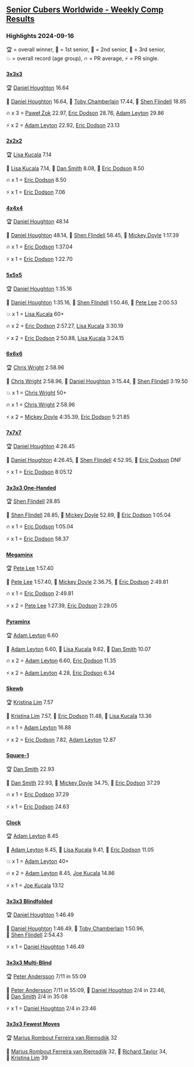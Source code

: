 <style>table {white-space: nowrap;}</style>
<link rel="stylesheet" type="text/css" href="/scw-comp/css/flags.css" />

## [Senior Cubers Worldwide - Weekly Comp Results](/scw-comp/results/)
### Highlights 2024-09-16

<span style="white-space: nowrap;">🏆 = overall winner</span>, <span style="white-space: nowrap;">🥇 = 1st senior</span>, <span style="white-space: nowrap;">🥈 = 2nd senior</span>, <span style="white-space: nowrap;">🥉 = 3rd senior</span>, <span style="white-space: nowrap;">💥 = overall record (age group)</span>, <span style="white-space: nowrap;">🔥 = PR average</span>, <span style="white-space: nowrap;">⚡ = PR single</span>.

#### [3x3x3](333.md)

<span style="white-space: nowrap;">🏆 [Daniel Houghton](../../persons/daniel_houghton/333.md) 16.64</span>

<span style="white-space: nowrap;">🥇 [Daniel Houghton](../../persons/daniel_houghton/333.md) 16.64</span>, <span style="white-space: nowrap;">🥈 [Toby Chamberlain](../../persons/toby_chamberlain/333.md) 17.44</span>, <span style="white-space: nowrap;">🥉 [Shen Flindell](../../persons/shen_flindell/333.md) 18.85</span>

🔥 x 3 = <span style="white-space: nowrap;">[Paweł Zok](../../persons/pawe_zok/333.md) 22.97</span>, <span style="white-space: nowrap;">[Eric Dodson](../../persons/eric_dodson/333.md) 28.76</span>, <span style="white-space: nowrap;">[Adam Leyton](../../persons/adam_leyton/333.md) 29.86</span>

⚡ x 2 = <span style="white-space: nowrap;">[Adam Leyton](../../persons/adam_leyton/333.md) 22.92</span>, <span style="white-space: nowrap;">[Eric Dodson](../../persons/eric_dodson/333.md) 23.13</span>

#### [2x2x2](222.md)

<span style="white-space: nowrap;">🏆 [Lisa Kucala](../../persons/lisa_kucala/222.md) 7.14</span>

<span style="white-space: nowrap;">🥇 [Lisa Kucala](../../persons/lisa_kucala/222.md) 7.14</span>, <span style="white-space: nowrap;">🥈 [Dan Smith](../../persons/dan_smith/222.md) 8.08</span>, <span style="white-space: nowrap;">🥉 [Eric Dodson](../../persons/eric_dodson/222.md) 8.50</span>

🔥 x 1 = <span style="white-space: nowrap;">[Eric Dodson](../../persons/eric_dodson/222.md) 8.50</span>

⚡ x 1 = <span style="white-space: nowrap;">[Eric Dodson](../../persons/eric_dodson/222.md) 7.06</span>

#### [4x4x4](444.md)

<span style="white-space: nowrap;">🏆 [Daniel Houghton](../../persons/daniel_houghton/444.md) 48.14</span>

<span style="white-space: nowrap;">🥇 [Daniel Houghton](../../persons/daniel_houghton/444.md) 48.14</span>, <span style="white-space: nowrap;">🥈 [Shen Flindell](../../persons/shen_flindell/444.md) 58.45</span>, <span style="white-space: nowrap;">🥉 [Mickey Doyle](../../persons/mickey_doyle/444.md) 1:17.39</span>

🔥 x 1 = <span style="white-space: nowrap;">[Eric Dodson](../../persons/eric_dodson/444.md) 1:37.04</span>

⚡ x 1 = <span style="white-space: nowrap;">[Eric Dodson](../../persons/eric_dodson/444.md) 1:22.70</span>

#### [5x5x5](555.md)

<span style="white-space: nowrap;">🏆 [Daniel Houghton](../../persons/daniel_houghton/555.md) 1:35.16</span>

<span style="white-space: nowrap;">🥇 [Daniel Houghton](../../persons/daniel_houghton/555.md) 1:35.16</span>, <span style="white-space: nowrap;">🥈 [Shen Flindell](../../persons/shen_flindell/555.md) 1:50.46</span>, <span style="white-space: nowrap;">🥉 [Pete Lee](../../persons/pete_lee/555.md) 2:00.53</span>

💥 x 1 = <span style="white-space: nowrap;">[Lisa Kucala](../../persons/lisa_kucala/555.md) 60+</span>

🔥 x 2 = <span style="white-space: nowrap;">[Eric Dodson](../../persons/eric_dodson/555.md) 2:57.27</span>, <span style="white-space: nowrap;">[Lisa Kucala](../../persons/lisa_kucala/555.md) 3:30.19</span>

⚡ x 2 = <span style="white-space: nowrap;">[Eric Dodson](../../persons/eric_dodson/555.md) 2:50.88</span>, <span style="white-space: nowrap;">[Lisa Kucala](../../persons/lisa_kucala/555.md) 3:24.15</span>

#### [6x6x6](666.md)

<span style="white-space: nowrap;">🏆 [Chris Wright](../../persons/chris_wright/666.md) 2:58.96</span>

<span style="white-space: nowrap;">🥇 [Chris Wright](../../persons/chris_wright/666.md) 2:58.96</span>, <span style="white-space: nowrap;">🥈 [Daniel Houghton](../../persons/daniel_houghton/666.md) 3:15.44</span>, <span style="white-space: nowrap;">🥉 [Shen Flindell](../../persons/shen_flindell/666.md) 3:19.50</span>

💥 x 1 = <span style="white-space: nowrap;">[Chris Wright](../../persons/chris_wright/666.md) 50+</span>

🔥 x 1 = <span style="white-space: nowrap;">[Chris Wright](../../persons/chris_wright/666.md) 2:58.96</span>

⚡ x 2 = <span style="white-space: nowrap;">[Mickey Doyle](../../persons/mickey_doyle/666.md) 4:35.39</span>, <span style="white-space: nowrap;">[Eric Dodson](../../persons/eric_dodson/666.md) 5:21.85</span>

#### [7x7x7](777.md)

<span style="white-space: nowrap;">🏆 [Daniel Houghton](../../persons/daniel_houghton/777.md) 4:26.45</span>

<span style="white-space: nowrap;">🥇 [Daniel Houghton](../../persons/daniel_houghton/777.md) 4:26.45</span>, <span style="white-space: nowrap;">🥈 [Shen Flindell](../../persons/shen_flindell/777.md) 4:52.95</span>, <span style="white-space: nowrap;">🥉 [Eric Dodson](../../persons/eric_dodson/777.md) DNF</span>

⚡ x 1 = <span style="white-space: nowrap;">[Eric Dodson](../../persons/eric_dodson/777.md) 8:05.12</span>

#### [3x3x3 One-Handed](333oh.md)

<span style="white-space: nowrap;">🏆 [Shen Flindell](../../persons/shen_flindell/333oh.md) 28.85</span>

<span style="white-space: nowrap;">🥇 [Shen Flindell](../../persons/shen_flindell/333oh.md) 28.85</span>, <span style="white-space: nowrap;">🥈 [Mickey Doyle](../../persons/mickey_doyle/333oh.md) 52.89</span>, <span style="white-space: nowrap;">🥉 [Eric Dodson](../../persons/eric_dodson/333oh.md) 1:05.04</span>

🔥 x 1 = <span style="white-space: nowrap;">[Eric Dodson](../../persons/eric_dodson/333oh.md) 1:05.04</span>

⚡ x 1 = <span style="white-space: nowrap;">[Eric Dodson](../../persons/eric_dodson/333oh.md) 58.37</span>

#### [Megaminx](minx.md)

<span style="white-space: nowrap;">🏆 [Pete Lee](../../persons/pete_lee/minx.md) 1:57.40</span>

<span style="white-space: nowrap;">🥇 [Pete Lee](../../persons/pete_lee/minx.md) 1:57.40</span>, <span style="white-space: nowrap;">🥈 [Mickey Doyle](../../persons/mickey_doyle/minx.md) 2:36.75</span>, <span style="white-space: nowrap;">🥉 [Eric Dodson](../../persons/eric_dodson/minx.md) 2:49.81</span>

🔥 x 1 = <span style="white-space: nowrap;">[Eric Dodson](../../persons/eric_dodson/minx.md) 2:49.81</span>

⚡ x 2 = <span style="white-space: nowrap;">[Pete Lee](../../persons/pete_lee/minx.md) 1:27.39</span>, <span style="white-space: nowrap;">[Eric Dodson](../../persons/eric_dodson/minx.md) 2:29.05</span>

#### [Pyraminx](pyram.md)

<span style="white-space: nowrap;">🏆 [Adam Leyton](../../persons/adam_leyton/pyram.md) 6.60</span>

<span style="white-space: nowrap;">🥇 [Adam Leyton](../../persons/adam_leyton/pyram.md) 6.60</span>, <span style="white-space: nowrap;">🥈 [Lisa Kucala](../../persons/lisa_kucala/pyram.md) 9.62</span>, <span style="white-space: nowrap;">🥉 [Dan Smith](../../persons/dan_smith/pyram.md) 10.07</span>

🔥 x 2 = <span style="white-space: nowrap;">[Adam Leyton](../../persons/adam_leyton/pyram.md) 6.60</span>, <span style="white-space: nowrap;">[Eric Dodson](../../persons/eric_dodson/pyram.md) 11.35</span>

⚡ x 2 = <span style="white-space: nowrap;">[Adam Leyton](../../persons/adam_leyton/pyram.md) 4.28</span>, <span style="white-space: nowrap;">[Eric Dodson](../../persons/eric_dodson/pyram.md) 6.34</span>

#### [Skewb](skewb.md)

<span style="white-space: nowrap;">🏆 [Kristina Lim](../../persons/kristina_lim/skewb.md) 7.57</span>

<span style="white-space: nowrap;">🥇 [Kristina Lim](../../persons/kristina_lim/skewb.md) 7.57</span>, <span style="white-space: nowrap;">🥈 [Eric Dodson](../../persons/eric_dodson/skewb.md) 11.48</span>, <span style="white-space: nowrap;">🥉 [Lisa Kucala](../../persons/lisa_kucala/skewb.md) 13.36</span>

🔥 x 1 = <span style="white-space: nowrap;">[Adam Leyton](../../persons/adam_leyton/skewb.md) 16.88</span>

⚡ x 2 = <span style="white-space: nowrap;">[Eric Dodson](../../persons/eric_dodson/skewb.md) 7.82</span>, <span style="white-space: nowrap;">[Adam Leyton](../../persons/adam_leyton/skewb.md) 12.87</span>

#### [Square-1](sq1.md)

<span style="white-space: nowrap;">🏆 [Dan Smith](../../persons/dan_smith/sq1.md) 22.93</span>

<span style="white-space: nowrap;">🥇 [Dan Smith](../../persons/dan_smith/sq1.md) 22.93</span>, <span style="white-space: nowrap;">🥈 [Mickey Doyle](../../persons/mickey_doyle/sq1.md) 34.75</span>, <span style="white-space: nowrap;">🥉 [Eric Dodson](../../persons/eric_dodson/sq1.md) 37.29</span>

🔥 x 1 = <span style="white-space: nowrap;">[Eric Dodson](../../persons/eric_dodson/sq1.md) 37.29</span>

⚡ x 1 = <span style="white-space: nowrap;">[Eric Dodson](../../persons/eric_dodson/sq1.md) 24.63</span>

#### [Clock](clock.md)

<span style="white-space: nowrap;">🏆 [Adam Leyton](../../persons/adam_leyton/clock.md) 8.45</span>

<span style="white-space: nowrap;">🥇 [Adam Leyton](../../persons/adam_leyton/clock.md) 8.45</span>, <span style="white-space: nowrap;">🥈 [Lisa Kucala](../../persons/lisa_kucala/clock.md) 9.41</span>, <span style="white-space: nowrap;">🥉 [Eric Dodson](../../persons/eric_dodson/clock.md) 11.05</span>

💥 x 1 = <span style="white-space: nowrap;">[Adam Leyton](../../persons/adam_leyton/clock.md) 40+</span>

🔥 x 2 = <span style="white-space: nowrap;">[Adam Leyton](../../persons/adam_leyton/clock.md) 8.45</span>, <span style="white-space: nowrap;">[Joe Kucala](../../persons/joe_kucala/clock.md) 14.86</span>

⚡ x 1 = <span style="white-space: nowrap;">[Joe Kucala](../../persons/joe_kucala/clock.md) 13.12</span>

#### [3x3x3 Blindfolded](333bf.md)

<span style="white-space: nowrap;">🏆 [Daniel Houghton](../../persons/daniel_houghton/333bf.md) 1:46.49</span>

<span style="white-space: nowrap;">🥇 [Daniel Houghton](../../persons/daniel_houghton/333bf.md) 1:46.49</span>, <span style="white-space: nowrap;">🥈 [Toby Chamberlain](../../persons/toby_chamberlain/333bf.md) 1:50.96</span>, <span style="white-space: nowrap;">🥉 [Shen Flindell](../../persons/shen_flindell/333bf.md) 2:54.43</span>

⚡ x 1 = <span style="white-space: nowrap;">[Daniel Houghton](../../persons/daniel_houghton/333bf.md) 1:46.49</span>

#### [3x3x3 Multi-Blind](333mbf.md)

<span style="white-space: nowrap;">🏆 [Peter Andersson](../../persons/peter_andersson/333mbf.md) 7/11 in 55:09</span>

<span style="white-space: nowrap;">🥇 [Peter Andersson](../../persons/peter_andersson/333mbf.md) 7/11 in 55:09</span>, <span style="white-space: nowrap;">🥈 [Daniel Houghton](../../persons/daniel_houghton/333mbf.md) 2/4 in 23:46</span>, <span style="white-space: nowrap;">🥉 [Dan Smith](../../persons/dan_smith/333mbf.md) 2/4 in 35:08</span>

⚡ x 1 = <span style="white-space: nowrap;">[Daniel Houghton](../../persons/daniel_houghton/333mbf.md) 2/4 in 23:46</span>

#### [3x3x3 Fewest Moves](333fm.md)

<span style="white-space: nowrap;">🏆 [Marius Rombout Ferreira van Riemsdijk](../../persons/marius_rombout_ferreira_van_riemsdijk/333fm.md) 32</span>

<span style="white-space: nowrap;">🥇 [Marius Rombout Ferreira van Riemsdijk](../../persons/marius_rombout_ferreira_van_riemsdijk/333fm.md) 32</span>, <span style="white-space: nowrap;">🥈 [Richard Taylor](../../persons/richard_taylor/333fm.md) 34</span>, <span style="white-space: nowrap;">🥉 [Kristina Lim](../../persons/kristina_lim/333fm.md) 39</span>


<!-- Global site tag (gtag.js) - Google Analytics -->
<script async src="https://www.googletagmanager.com/gtag/js?id=UA-86348435-3"></script>
<script>window.dataLayer = window.dataLayer || []; function gtag() {dataLayer.push(arguments);} gtag('js', new Date()); gtag('config', 'UA-86348435-3');</script>
